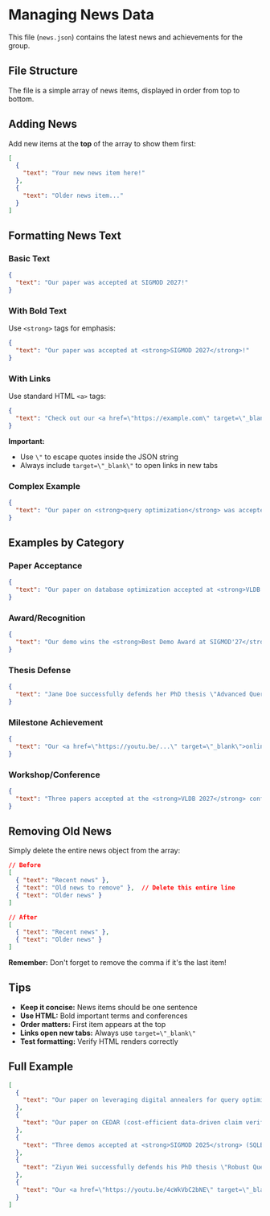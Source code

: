 # Managing News Data

This file (`news.json`) contains the latest news and achievements for the group.

## File Structure

The file is a simple array of news items, displayed in order from top to bottom.

## Adding News

Add new items at the **top** of the array to show them first:

```json
[
  {
    "text": "Your new news item here!"
  },
  {
    "text": "Older news item..."
  }
]
```

## Formatting News Text

### Basic Text

```json
{
  "text": "Our paper was accepted at SIGMOD 2027!"
}
```

### With Bold Text

Use `<strong>` tags for emphasis:

```json
{
  "text": "Our paper was accepted at <strong>SIGMOD 2027</strong>!"
}
```

### With Links

Use standard HTML `<a>` tags:

```json
{
  "text": "Check out our <a href=\"https://example.com\" target=\"_blank\">new project</a>!"
}
```

**Important:**
- Use `\"` to escape quotes inside the JSON string
- Always include `target=\"_blank\"` to open links in new tabs

### Complex Example

```json
{
  "text": "Our paper on <strong>query optimization</strong> was accepted at <strong>SIGMOD 2027</strong>! Read the <a href=\"https://doi.org/...\" target=\"_blank\">paper here</a>."
}
```

## Examples by Category

### Paper Acceptance

```json
{
  "text": "Our paper on database optimization accepted at <strong>VLDB 2027</strong>!"
}
```

### Award/Recognition

```json
{
  "text": "Our demo wins the <strong>Best Demo Award at SIGMOD'27</strong>!"
}
```

### Thesis Defense

```json
{
  "text": "Jane Doe successfully defends her PhD thesis \"Advanced Query Processing\"!"
}
```

### Milestone Achievement

```json
{
  "text": "Our <a href=\"https://youtu.be/...\" target=\"_blank\">online course</a> reaches <strong>1 million views</strong>!"
}
```

### Workshop/Conference

```json
{
  "text": "Three papers accepted at the <strong>VLDB 2027</strong> conference!"
}
```

## Removing Old News

Simply delete the entire news object from the array:

```json
// Before
[
  { "text": "Recent news" },
  { "text": "Old news to remove" },  // Delete this entire line
  { "text": "Older news" }
]

// After
[
  { "text": "Recent news" },
  { "text": "Older news" }
]
```

**Remember:** Don't forget to remove the comma if it's the last item!

## Tips

- **Keep it concise:** News items should be one sentence
- **Use HTML:** Bold important terms and conferences
- **Order matters:** First item appears at the top
- **Links open new tabs:** Always use `target=\"_blank\"`
- **Test formatting:** Verify HTML renders correctly

## Full Example

```json
[
  {
    "text": "Our paper on leveraging digital annealers for query optimization accepted at <strong>SIGMOD 2026</strong>!"
  },
  {
    "text": "Our paper on CEDAR (cost-efficient data-driven claim verification) accepted at <strong>VLDB 2025</strong>!"
  },
  {
    "text": "Three demos accepted at <strong>SIGMOD 2025</strong> (SQLBarber, SwellDB, and CEDAR)!"
  },
  {
    "text": "Ziyun Wei successfully defends his PhD thesis \"Robust Querying for Data Analysis and Processing\"!"
  },
  {
    "text": "Our <a href=\"https://youtu.be/4cWkVbC2bNE\" target=\"_blank\">online lecture</a> on database systems passes <strong>500,000 views</strong>!"
  }
]
```
